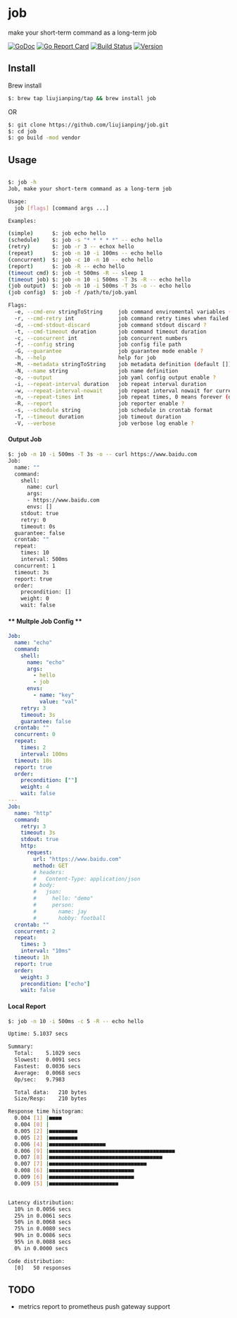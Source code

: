 job
===

make your short-term command as a long-term job

[![GoDoc](https://godoc.org/github.com/liujianping/job?status.svg)](https://godoc.org/github.com/liujianping/job) [![Go Report Card](https://goreportcard.com/badge/github.com/liujianping/job)](https://goreportcard.com/report/github.com/liujianping/job) [![Build Status](https://travis-ci.org/liujianping/job.svg?branch=master)](https://travis-ci.org/liujianping/job) [![Version](https://img.shields.io/github/tag/liujianping/job.svg)](https://github.com/liujianping/job/releases)
## Install

Brew install

````bash
$: brew tap liujianping/tap && brew install job
````

OR 

````bash
$: git clone https://github.com/liujianping/job.git
$: cd job 
$: go build -mod vendor
````

## Usage

````bash

$: job -h
Job, make your short-term command as a long-term job

Usage:
  job [flags] [command args ...]

Examples:

(simple)      $: job echo hello
(schedule)    $: job -s "* * * * *" -- echo hello
(retry)       $: job -r 3 -- echox hello
(repeat)      $: job -n 10 -i 100ms -- echo hello
(concurrent)  $: job -c 10 -n 10 -- echo hello
(report)      $: job -R -- echo hello
(timeout cmd) $: job -t 500ms -R -- sleep 1
(timeout job) $: job -n 10 -i 500ms -T 3s -R -- echo hello
(job output)  $: job -n 10 -i 500ms -T 3s -o -- echo hello
(job config)  $: job -f /path/to/job.yaml

Flags:
  -e, --cmd-env stringToString     job command enviromental variables (default [])
  -r, --cmd-retry int              job command retry times when failed
  -d, --cmd-stdout-discard         job command stdout discard ?
  -t, --cmd-timeout duration       job command timeout duration
  -c, --concurrent int             job concurrent numbers
  -f, --config string              job config file path
  -G, --guarantee                  job guarantee mode enable ?
  -h, --help                       help for job
  -M, --metadata stringToString    job metadata definition (default [])
  -N, --name string                job name definition
  -o, --output                     job yaml config output enable ?
  -i, --repeat-interval duration   job repeat interval duration
  -w, --repeat-interval-nowait     job repeat interval nowait for current command done ?
  -n, --repeat-times int           job repeat times, 0 means forever (default 1)
  -R, --report                     job reporter enable ?
  -s, --schedule string            job schedule in crontab format
  -T, --timeout duration           job timeout duration
  -V, --verbose                    job verbose log enable ?
````

#### Output Job

````bash
$: job -n 10 -i 500ms -T 3s -o -- curl https://www.baidu.com
Job:
  name: ""
  command:
    shell:
      name: curl
      args:
      - https://www.baidu.com
      envs: []
    stdout: true
    retry: 0
    timeout: 0s
  guarantee: false
  crontab: ""
  repeat:
    times: 10
    interval: 500ms
  concurrent: 1
  timeout: 3s
  report: true
  order:
    precondition: []
    weight: 0
    wait: false
````

#### ** Multple Job Config **

````yaml
Job:
  name: "echo"
  command:
    shell: 
      name: "echo"
      args: 
        - hello
        - job
      envs:
        - name: "key"
          value: "val"
    retry: 3
    timeout: 3s
    guarantee: false
  crontab: ""
  concurrent: 0
  repeat:
    times: 2
    interval: 100ms
  timeout: 10s
  report: true
  order:
    precondition: [""]
    weight: 4
    wait: false
---
Job:
  name: "http"
  command:
    retry: 3
    timeout: 3s
    stdout: true
    http:    
      request: 
        url: "https://www.baidu.com"
        method: GET
        # headers: 
        #   Content-Type: application/json
        # body:
        #   json:
        #     hello: "demo"
        #     person:
        #       name: jay
        #       hobby: football
  crontab: ""
  concurrent: 2
  repeat:
    times: 3
    interval: "10ms"
  timeout: 1h
  report: true
  order:
    weight: 3
    precondition: ["echo"]
    wait: false
````

#### Local Report

````bash
$: job -n 10 -i 500ms -c 5 -R -- echo hello

Uptime:	5.1037 secs

Summary:
  Total:	5.1029 secs
  Slowest:	0.0091 secs
  Fastest:	0.0036 secs
  Average:	0.0068 secs
  Op/sec:	9.7983

  Total data:	210 bytes
  Size/Resp:	210 bytes

Response time histogram:
  0.004 [1]	|■■■■
  0.004 [0]	|
  0.005 [2]	|■■■■■■■■■
  0.005 [2]	|■■■■■■■■■
  0.006 [4]	|■■■■■■■■■■■■■■■■■■
  0.006 [9]	|■■■■■■■■■■■■■■■■■■■■■■■■■■■■■■■■■■■■■■■■
  0.007 [8]	|■■■■■■■■■■■■■■■■■■■■■■■■■■■■■■■■■■■■
  0.007 [7]	|■■■■■■■■■■■■■■■■■■■■■■■■■■■■■■■
  0.008 [6]	|■■■■■■■■■■■■■■■■■■■■■■■■■■■
  0.009 [6]	|■■■■■■■■■■■■■■■■■■■■■■■■■■■
  0.009 [5]	|■■■■■■■■■■■■■■■■■■■■■■


Latency distribution:
  10% in 0.0056 secs
  25% in 0.0061 secs
  50% in 0.0068 secs
  75% in 0.0080 secs
  90% in 0.0086 secs
  95% in 0.0088 secs
  0% in 0.0000 secs

Code distribution:
  [0]	50 responses
````

## TODO

- metrics report to prometheus push gateway support
